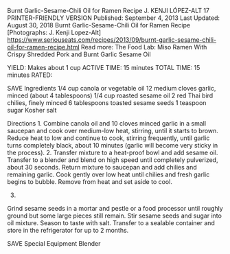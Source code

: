 Burnt Garlic-Sesame-Chili Oil for Ramen Recipe
J. KENJI LÓPEZ-ALT
17     PRINTER-FRIENDLY VERSION
Published: September 4, 2013 Last Updated: August 30, 2018
Burnt Garlic-Sesame-Chili Oil for Ramen Recipe
[Photographs: J. Kenji Lopez-Alt]
https://www.seriouseats.com/recipes/2013/09/burnt-garlic-sesame-chili-oil-for-ramen-recipe.html
Read more: The Food Lab: Miso Ramen With Crispy Shredded Pork and Burnt Garlic Sesame Oil

YIELD:
Makes about 1 cup
ACTIVE TIME:
15 minutes
TOTAL TIME:
15 minutes
RATED:
    
 SAVE
Ingredients
1/4 cup canola or vegetable oil
12 medium cloves garlic, minced (about 4 tablespoons)
1/4 cup roasted sesame oil
2 red Thai bird chilies, finely minced
6 tablespoons toasted sesame seeds
1 teaspoon sugar
Kosher salt

Directions
1.
Combine canola oil and 10 cloves minced garlic in a small saucepan and cook over medium-low heat, stirring, until it starts to brown. Reduce heat to low and continue to cook, stirring frequently, until garlic turns completely black, about 10 minutes (garlic will become very sticky in the process).
2.
Transfer mixture to a heat-proof bowl and add sesame oil. Transfer to a blender and blend on high speed until completely pulverized, about 30 seconds. Return mixture to saucepan and add chilies and remaining garlic. Cook gently over low heat until chilies and fresh garlic begins to bubble. Remove from heat and set aside to cool.

3.
Grind sesame seeds in a mortar and pestle or a food processor until roughly ground but some large pieces still remain. Stir sesame seeds and sugar into oil mixture. Season to taste with salt. Transfer to a sealable container and store in the refrigerator for up to 2 months.

 SAVE
Special Equipment
Blender